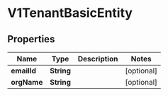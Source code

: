 # V1TenantBasicEntity

## Properties
Name | Type | Description | Notes
------------ | ------------- | ------------- | -------------
**emailId** | **String** |  |  [optional]
**orgName** | **String** |  |  [optional]
